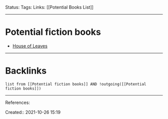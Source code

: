 Status: 
Tags: 
Links: [[Potential Books List]]
___
# Potential fiction books
- [House of Leaves](https://www.goodreads.com/book/show/24800.House_of_Leaves)
___
# Backlinks
```dataview
list from [[Potential fiction books]] AND !outgoing([[Potential fiction books]])
```
___
References:

Created:: 2021-10-26 15:19
